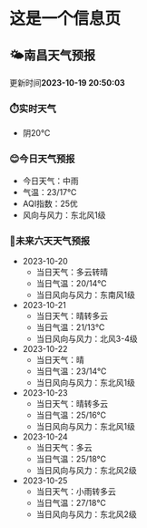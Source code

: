 # 这是一个信息页 
## 🌤️**南昌**天气预报
更新时间**2023-10-19 20:50:03**
### ⏱️实时天气
- 阴20℃
### 😊今日天气预报
- 今日天气：中雨
- 气温：23/17℃
- AQI指数：25优
- 风向与风力：东北风1级
### 🤩未来六天天气预报
- 2023-10-20
  - 当日天气：多云转晴
  - 当日气温：20/14℃
  - 当日风向与风力：东南风1级
- 2023-10-21
  - 当日天气：晴转多云
  - 当日气温：21/13℃
  - 当日风向与风力：北风3-4级
- 2023-10-22
  - 当日天气：晴
  - 当日气温：23/14℃
  - 当日风向与风力：东北风1级
- 2023-10-23
  - 当日天气：晴转多云
  - 当日气温：25/16℃
  - 当日风向与风力：东北风1级
- 2023-10-24
  - 当日天气：多云
  - 当日气温：25/18℃
  - 当日风向与风力：东北风2级
- 2023-10-25
  - 当日天气：小雨转多云
  - 当日气温：27/18℃
  - 当日风向与风力：东北风2级

